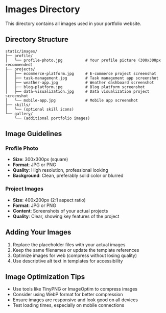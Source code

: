# Images Directory

This directory contains all images used in your portfolio website.

## Directory Structure

```
static/images/
├── profile/
│   └── profile-photo.jpg          # Your profile picture (300x300px recommended)
├── projects/
│   ├── ecommerce-platform.jpg     # E-commerce project screenshot
│   ├── task-management.jpg        # Task management app screenshot
│   ├── weather-app.jpg            # Weather dashboard screenshot
│   ├── blog-platform.jpg          # Blog platform screenshot
│   ├── data-visualization.jpg     # Data visualization project screenshot
│   └── mobile-app.jpg             # Mobile app screenshot
├── skills/
│   └── (optional skill icons)
└── gallery/
    └── (additional portfolio images)
```

## Image Guidelines

### Profile Photo
- **Size**: 300x300px (square)
- **Format**: JPG or PNG
- **Quality**: High resolution, professional looking
- **Background**: Clean, preferably solid color or blurred

### Project Images
- **Size**: 400x200px (2:1 aspect ratio)
- **Format**: JPG or PNG
- **Content**: Screenshots of your actual projects
- **Quality**: Clear, showing key features of the project

## Adding Your Images

1. Replace the placeholder files with your actual images
2. Keep the same filenames or update the template references
3. Optimize images for web (compress without losing quality)
4. Use descriptive alt text in templates for accessibility

## Image Optimization Tips

- Use tools like TinyPNG or ImageOptim to compress images
- Consider using WebP format for better compression
- Ensure images are responsive and look good on all devices
- Test loading times, especially on mobile connections
